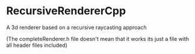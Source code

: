 # RecursiveRendererCpp

A 3d renderer based on a recursive raycasting approach

(The completeRenderer.h file doesn't mean that it works its just a file with all header files included)
